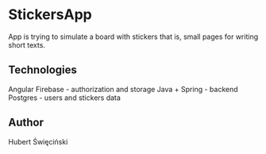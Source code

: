 # StickersApp

App is trying to simulate a board with stickers that is, small pages for writing short texts.

## Technologies 

Angular
Firebase - authorization and storage 
Java + Spring - backend
Postgres - users and stickers data

## Author

Hubert Święciński